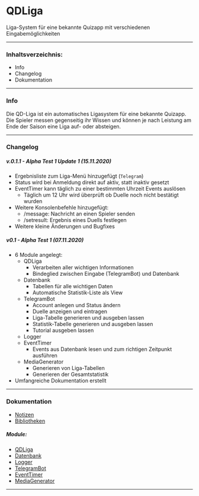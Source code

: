 # QDLiga
Liga-System für eine bekannte Quizapp mit verschiedenen Eingabemöglichkeiten

---
### Inhaltsverzeichnis:
- Info
- Changelog
- Dokumentation

---
### Info
Die QD-Liga ist ein automatisches Ligasystem für eine bekannte Quizapp. Die Spieler messen gegenseitig ihr Wissen und können je nach Leistung am Ende der Saison eine Liga auf- oder absteigen.

---
### Changelog
##### v.0.1.1 - Alpha Test 1 Update 1 (15.11.2020)
- Ergebnisliste zum Liga-Menü hinzugefügt (`Telegram`)
- Status wird bei Anmeldung direkt auf aktiv, statt inaktiv gesetzt
- EventTimer kann täglich zu einer bestimmten Uhrzeit Events auslösen
  - Täglich um 12 Uhr wird überprüft ob Duelle noch nicht bestätigt wurden
- Weitere Konsolenbefehle hinzugefügt:
  - /message: Nachricht an einen Spieler senden
  - /setresult: Ergebnis eines Duells festlegen
- Weitere kleine Änderungen und Bugfixes

##### v0.1 - Alpha Test 1 (07.11.2020)
- 6 Module angelegt:
  - QDLiga
    - Verarbeiten aller wichtigen Informationen
    - Bindeglied zwischen Eingabe (TelegramBot) und Datenbank
  - Datenbank
    - Tabellen für alle wichtigen Daten
    - Automatische Statistik-Liste als View
  - TelegramBot
    - Account anlegen und Status ändern
    - Duelle anzeigen und eintragen
    - Liga-Tabelle generieren und ausgeben lassen
    - Statistik-Tabelle generieren und ausgeben lassen
    - Tutorial ausgeben lassen
  - Logger
  - EventTimer
    - Events aus Datenbank lesen und zum richtigen Zeitpunkt ausführen
  - MediaGenerator
    - Generieren von Liga-Tabellen
    - Generieren der Gesamtstatistik
- Umfangreiche Dokumentation erstellt

---
### Dokumentation
- [Notizen](doc/Notizen.md "Notizen")
- [Bibliotheken](doc/Bibliotheken.md "Bibliotheken")
##### Module:
- [QDLiga](doc/QDLiga.md "QDLiga")
- [Datenbank](doc/Datenbank.md "Datenbank")
- [Logger](doc/Logger.md "Logger")
- [TelegramBot](doc/TelegramBot.md "TelegramBot")
- [EventTimer](doc/EventTimer.md "EventTimer")
- [MediaGenerator](doc/MediaGenerator.md "MediaGenerator")

---